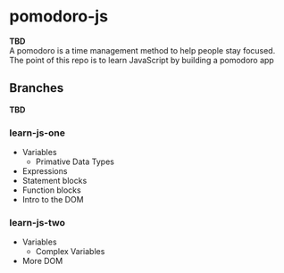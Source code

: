 # pomodoro-js
**TBD**  
A pomodoro is a time management method to help people stay focused. The point of this repo is to learn JavaScript by building a pomodoro app

## Branches
**TBD**
### learn-js-one
* Variables
    * Primative Data Types
* Expressions
* Statement blocks
* Function blocks
* Intro to the DOM  
### learn-js-two
* Variables
    * Complex Variables
* More DOM


